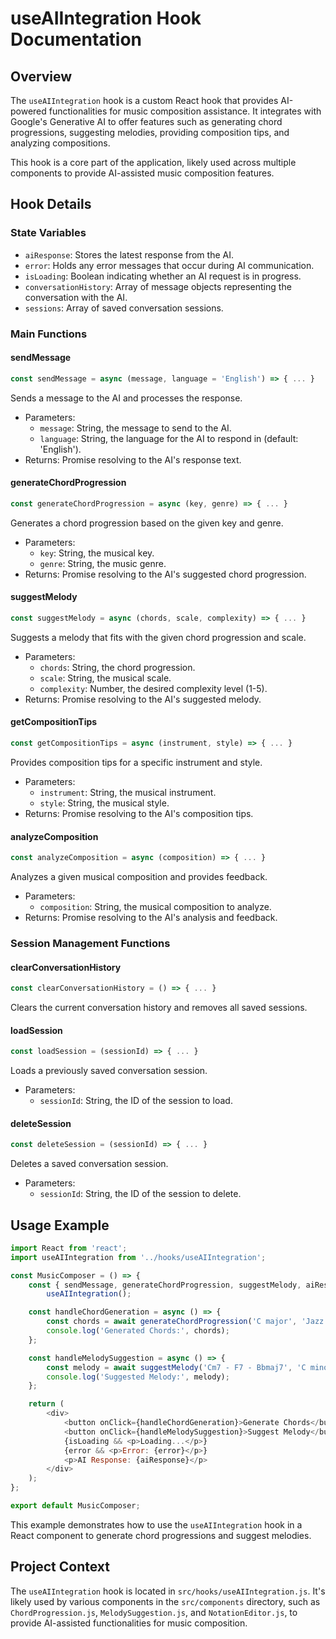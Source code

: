 # useAIIntegration Hook Documentation

## Overview

The `useAIIntegration` hook is a custom React hook that provides AI-powered functionalities for
music composition assistance. It integrates with Google's Generative AI to offer features such as
generating chord progressions, suggesting melodies, providing composition tips, and analyzing
compositions.

This hook is a core part of the application, likely used across multiple components to provide
AI-assisted music composition features.

## Hook Details

### State Variables

-   `aiResponse`: Stores the latest response from the AI.
-   `error`: Holds any error messages that occur during AI communication.
-   `isLoading`: Boolean indicating whether an AI request is in progress.
-   `conversationHistory`: Array of message objects representing the conversation with the AI.
-   `sessions`: Array of saved conversation sessions.

### Main Functions

#### sendMessage

```javascript
const sendMessage = async (message, language = 'English') => { ... }
```

Sends a message to the AI and processes the response.

-   Parameters:
    -   `message`: String, the message to send to the AI.
    -   `language`: String, the language for the AI to respond in (default: 'English').
-   Returns: Promise resolving to the AI's response text.

#### generateChordProgression

```javascript
const generateChordProgression = async (key, genre) => { ... }
```

Generates a chord progression based on the given key and genre.

-   Parameters:
    -   `key`: String, the musical key.
    -   `genre`: String, the music genre.
-   Returns: Promise resolving to the AI's suggested chord progression.

#### suggestMelody

```javascript
const suggestMelody = async (chords, scale, complexity) => { ... }
```

Suggests a melody that fits with the given chord progression and scale.

-   Parameters:
    -   `chords`: String, the chord progression.
    -   `scale`: String, the musical scale.
    -   `complexity`: Number, the desired complexity level (1-5).
-   Returns: Promise resolving to the AI's suggested melody.

#### getCompositionTips

```javascript
const getCompositionTips = async (instrument, style) => { ... }
```

Provides composition tips for a specific instrument and style.

-   Parameters:
    -   `instrument`: String, the musical instrument.
    -   `style`: String, the musical style.
-   Returns: Promise resolving to the AI's composition tips.

#### analyzeComposition

```javascript
const analyzeComposition = async (composition) => { ... }
```

Analyzes a given musical composition and provides feedback.

-   Parameters:
    -   `composition`: String, the musical composition to analyze.
-   Returns: Promise resolving to the AI's analysis and feedback.

### Session Management Functions

#### clearConversationHistory

```javascript
const clearConversationHistory = () => { ... }
```

Clears the current conversation history and removes all saved sessions.

#### loadSession

```javascript
const loadSession = (sessionId) => { ... }
```

Loads a previously saved conversation session.

-   Parameters:
    -   `sessionId`: String, the ID of the session to load.

#### deleteSession

```javascript
const deleteSession = (sessionId) => { ... }
```

Deletes a saved conversation session.

-   Parameters:
    -   `sessionId`: String, the ID of the session to delete.

## Usage Example

```javascript
import React from 'react';
import useAIIntegration from '../hooks/useAIIntegration';

const MusicComposer = () => {
    const { sendMessage, generateChordProgression, suggestMelody, aiResponse, isLoading, error } =
        useAIIntegration();

    const handleChordGeneration = async () => {
        const chords = await generateChordProgression('C major', 'Jazz');
        console.log('Generated Chords:', chords);
    };

    const handleMelodySuggestion = async () => {
        const melody = await suggestMelody('Cm7 - F7 - Bbmaj7', 'C minor pentatonic', 3);
        console.log('Suggested Melody:', melody);
    };

    return (
        <div>
            <button onClick={handleChordGeneration}>Generate Chords</button>
            <button onClick={handleMelodySuggestion}>Suggest Melody</button>
            {isLoading && <p>Loading...</p>}
            {error && <p>Error: {error}</p>}
            <p>AI Response: {aiResponse}</p>
        </div>
    );
};

export default MusicComposer;
```

This example demonstrates how to use the `useAIIntegration` hook in a React component to generate
chord progressions and suggest melodies.

## Project Context

The `useAIIntegration` hook is located in `src/hooks/useAIIntegration.js`. It's likely used by
various components in the `src/components` directory, such as `ChordProgression.js`,
`MelodySuggestion.js`, and `NotationEditor.js`, to provide AI-assisted functionalities for music
composition.
